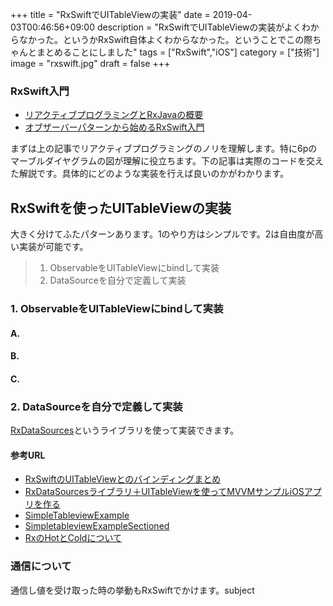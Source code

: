 +++
title = "RxSwiftでUITableViewの実装"
date = 2019-04-03T00:46:56+09:00
description = "RxSwiftでUITableViewの実装がよくわからなかった。というかRxSwift自体よくわからなかった。ということでこの際ちゃんとまとめることにしました"
tags = ["RxSwift","iOS"]
category = ["技術"]
image = "rxswift.jpg"
draft = false
+++
### RxSwift入門
- [リアクティブプログラミングとRxJavaの概要](https://codezine.jp/article/detail/9570)
- [オブザーバーパターンから始めるRxSwift入門](https://qiita.com/k5n/items/17f845a75cce6b737d1e)

まずは上の記事でリアクティブプログラミングのノリを理解します。特に6pのマーブルダイヤグラムの図が理解に役立ちます。下の記事は実際のコードを交えた解説です。具体的にどのような実装を行えば良いのかがわかります。

## RxSwiftを使ったUITableViewの実装
大きく分けてふたパターンあります。1のやり方はシンプルです。2は自由度が高い実装が可能です。
> 1. ObservableをUITableViewにbindして実装
> 2. DataSourceを自分で定義して実装

### 1. ObservableをUITableViewにbindして実装
#### A.
#### B.
#### C.
### 2. DataSourceを自分で定義して実装
[RxDataSources](https://github.com/RxSwiftCommunity/RxDataSources)というライブラリを使って実装できます。

#### 参考URL
- [RxSwiftのUITableViewとのバインディングまとめ](https://qiita.com/hironytic/items/71bc729abe73ab9f0879)
- [RxDataSourcesライブラリ＋UITableViewを使ってMVVMサンプルiOSアプリを作る](https://qiita.com/k0uhashi/items/d4a6bdcd6fca014a37dd)
- [SimpleTableviewExample](https://github.com/ReactiveX/RxSwift/blob/master/RxExample/RxExample/Examples/SimpleTableViewExample/SimpleTableViewExampleViewController.swift)
- [SimpletableviewExampleSectioned](https://github.com/ReactiveX/RxSwift/blob/master/RxExample/RxExample/Examples/SimpleTableViewExampleSectioned/SimpleTableViewExampleSectionedViewController.swift)
- [RxのHotとColdについて](https://qiita.com/toRisouP/items/f6088963037bfda658d3)


### 通信について
通信し値を受け取った時の挙動もRxSwiftでかけます。subject
